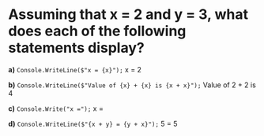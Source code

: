 # **Assuming that x = 2 and y = 3, what does each of the following statements display?**

**a)** ```Console.WriteLine($"x = {x}");``` 
x = 2

**b)** ```Console.WriteLine($"Value of {x} + {x} is {x + x}");```
Value of 2 + 2 is 4 

**c)** ```Console.Write("x =");```
x =

**d)** ```Console.WriteLine($"{x + y} = {y + x}");```
5 = 5
